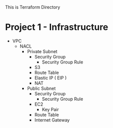 This is Terraform Directory

# Project 1 - Infrastructure
- VPC
    - NACL
        - Private Subnet
            - Security Group
                - Security Group Rule
            - S3
            - Route Table
            - Elastic IP ( EIP )
            - NAT
        - Public Subnet
            - Security Group
                - Security Group Rule
            - EC2
                - Key Pair
            - Route Table
            - Internet Gateway
